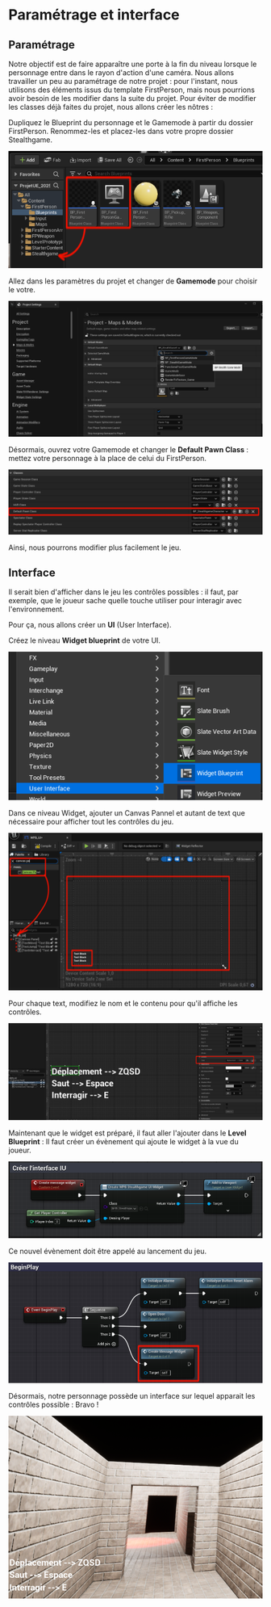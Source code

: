 # Paramétrage et interface 

## Paramétrage 

Notre objectif est de faire apparaître une porte à la fin du niveau lorsque le personnage entre dans le rayon d'action d'une caméra. Nous allons travailler un peu au paramétrage de notre projet : pour l'instant, nous utilisons des éléments issus du template FirstPerson, mais nous pourrions avoir besoin de les modifier dans la suite du projet.
Pour éviter de modifier les classes déjà faites du projet, nous allons créer les nôtres :

Dupliquez le Blueprint du personnage et le Gamemode à partir du dossier FirstPerson. Renommez-les et placez-les dans votre propre dossier Stealthgame.

![image 1](https://github.com/g404-code-gaming/Stealthgame/blob/main/image/1%20-%20parametre%20et%20interface%20-%201.png)

Allez dans les paramètres du projet et changer de **Gamemode** pour choisir le votre.

![image 2](https://github.com/g404-code-gaming/Stealthgame/blob/main/image/1%20-%20parametre%20et%20interface%20-%202.png)

Désormais, ouvrez votre Gamemode et changer le **Default Pawn Class** : mettez votre personnage à la place de celui du FirstPerson. 

![image 3](https://github.com/g404-code-gaming/Stealthgame/blob/main/image/1%20-%20parametre%20et%20interface%20-%203.png)

Ainsi, nous pourrons modifier plus facilement le jeu. 

## Interface 

Il serait bien d'afficher dans le jeu les contrôles possibles : il faut, par exemple, que le joueur sache quelle touche utiliser pour interagir avec l'environnement.

Pour ça, nous allons créer un **UI** (User Interface).

Créez le niveau **Widget blueprint** de votre UI.

![image 4](https://github.com/g404-code-gaming/Stealthgame/blob/main/image/1%20-%20parametre%20et%20interface%20-%204.png)

Dans ce niveau Widget, ajouter un Canvas Pannel et autant de text que nécessaire pour afficher tout les contrôles du jeu. 

![image 5](https://github.com/g404-code-gaming/Stealthgame/blob/main/image/1%20-%20parametre%20et%20interface%20-%205.png)

Pour chaque text, modifiez le nom et le contenu pour qu'il affiche les contrôles. 

![image 6](https://github.com/g404-code-gaming/Stealthgame/blob/main/image/1%20-%20parametre%20et%20interface%20-%206.png)

Maintenant que le widget est préparé, il faut aller l'ajouter dans le **Level Blueprint** : Il faut créer un évènement qui ajoute le widget à la vue du joueur. 

![image 7](https://github.com/g404-code-gaming/Stealthgame/blob/main/image/1%20-%20parametre%20et%20interface%20-%207.png)

Ce nouvel évènement doit être appelé au lancement du jeu. 

![image 8](https://github.com/g404-code-gaming/Stealthgame/blob/main/image/1%20-%20parametre%20et%20interface%20-%208.png)

Désormais, notre personnage possède un interface sur lequel apparait les contrôles possible : Bravo ! 

![image 9](https://github.com/g404-code-gaming/Stealthgame/blob/main/image/1%20-%20parametre%20et%20interface%20-%209.png)
